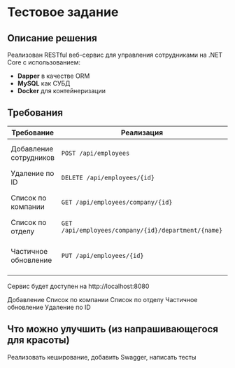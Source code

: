 # Тестовое задание
## Описание решения
Реализован RESTful веб-сервис для управления сотрудниками на .NET Core с использованием:
- **Dapper** в качестве ORM
- **MySQL** как СУБД
- **Docker** для контейнеризации

##  Требования

| Требование | Реализация | Особенности |
|------------|------------|-------------|
| Добавление сотрудников | `POST /api/employees` | Возвращает ID созданного сотрудника |
| Удаление по ID | `DELETE /api/employees/{id}` | Идемпотентная операция |
| Список по компании | `GET /api/employees/company/{id}` | Полная информация о сотрудниках |
| Список по отделу | `GET /api/employees/company/{id}/department/{name}` | Двойная фильтрация |
| Частичное обновление | `PUT /api/employees/{id}` | Обновляет только переданные поля |


Сервис будет доступен на http://localhost:8080

Добавление
Список по компании
Список по отделу
Частичное обновление
Удаление по ID


## Что можно улучшить (из напрашивающегося для красоты)
Реализовать кеширование, добавить Swagger, написать тесты